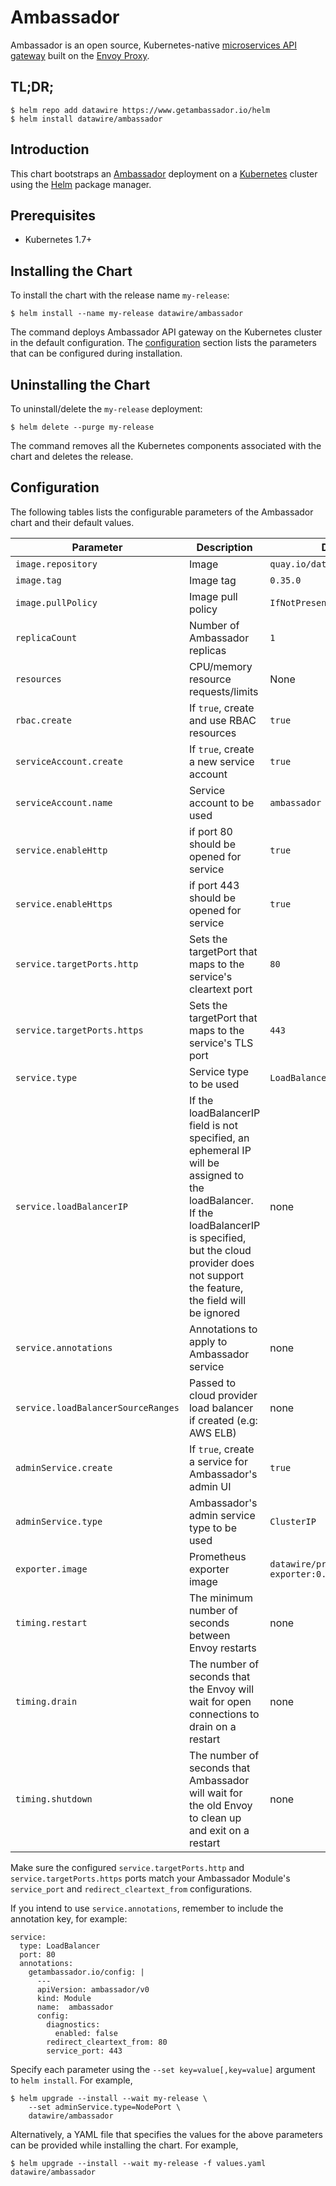 # Ambassador

Ambassador is an open source, Kubernetes-native [microservices API gateway](https://www.getambassador.io/about/microservices-api-gateways) built on the [Envoy Proxy](https://www.envoyproxy.io/).

## TL;DR;

```console
$ helm repo add datawire https://www.getambassador.io/helm
$ helm install datawire/ambassador
```

## Introduction

This chart bootstraps an [Ambassador](https://www.getambassador.io) deployment on
a [Kubernetes](http://kubernetes.io) cluster using the [Helm](https://helm.sh) package manager.

## Prerequisites

- Kubernetes 1.7+

## Installing the Chart

To install the chart with the release name `my-release`:

```console
$ helm install --name my-release datawire/ambassador
```

The command deploys Ambassador API gateway on the Kubernetes cluster in the default configuration.
The [configuration](#configuration) section lists the parameters that can be configured during installation.

## Uninstalling the Chart

To uninstall/delete the `my-release` deployment:

```console
$ helm delete --purge my-release
```

The command removes all the Kubernetes components associated with the chart and deletes the release.

## Configuration

The following tables lists the configurable parameters of the Ambassador chart and their default values.

| Parameter                       | Description                                | Default                                                    |
| ------------------------------- | ------------------------------------------ | ---------------------------------------------------------- |
| `image.repository` | Image | `quay.io/datawire/ambassador`
| `image.tag` | Image tag | `0.35.0`
| `image.pullPolicy` | Image pull policy | `IfNotPresent`
| `replicaCount`  | Number of Ambassador replicas  | `1`
| `resources` | CPU/memory resource requests/limits | None
| `rbac.create` | If `true`, create and use RBAC resources | `true`
| `serviceAccount.create` | If `true`, create a new service account | `true`
| `serviceAccount.name` | Service account to be used | `ambassador`
| `service.enableHttp` | if port 80 should be opened for service | `true`
| `service.enableHttps` | if port 443 should be opened for service | `true`
| `service.targetPorts.http` | Sets the targetPort that maps to the service's cleartext port | `80`
| `service.targetPorts.https` | Sets the targetPort that maps to the service's TLS port | `443`
| `service.type` | Service type to be used | `LoadBalancer`
| `service.loadBalancerIP` | If the loadBalancerIP field is not specified, an ephemeral IP will be assigned to the loadBalancer. If the loadBalancerIP is specified, but the cloud provider does not support the feature, the field will be ignored | none
| `service.annotations` | Annotations to apply to Ambassador service | none
| `service.loadBalancerSourceRanges` | Passed to cloud provider load balancer if created (e.g: AWS ELB) | none
| `adminService.create` | If `true`, create a service for Ambassador's admin UI | `true`
| `adminService.type` | Ambassador's admin service type to be used | `ClusterIP`
| `exporter.image` | Prometheus exporter image | `datawire/prom-statsd-exporter:0.6.0`
| `timing.restart` | The minimum number of seconds between Envoy restarts | none
| `timing.drain` | The number of seconds that the Envoy will wait for open connections to drain on a restart | none
| `timing.shutdown` | The number of seconds that Ambassador will wait for the old Envoy to clean up and exit on a restart | none

Make sure the configured `service.targetPorts.http` and `service.targetPorts.https` ports match your Ambassador Module's `service_port` and `redirect_cleartext_from` configurations. 

If you intend to use `service.annotations`, remember to include the annotation key, for example:

```
service:
  type: LoadBalancer
  port: 80
  annotations:
    getambassador.io/config: |
      ---
      apiVersion: ambassador/v0
      kind: Module
      name:  ambassador
      config:
        diagnostics:
          enabled: false
        redirect_cleartext_from: 80
        service_port: 443
```

Specify each parameter using the `--set key=value[,key=value]` argument to `helm install`. For example,

```console
$ helm upgrade --install --wait my-release \
    --set adminService.type=NodePort \
    datawire/ambassador
```

Alternatively, a YAML file that specifies the values for the above parameters can be provided while installing the chart. For example,

```console
$ helm upgrade --install --wait my-release -f values.yaml datawire/ambassador
```
